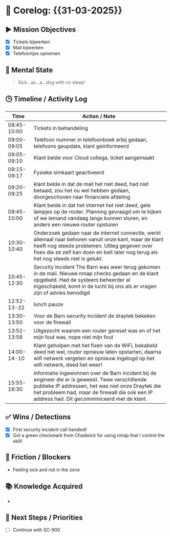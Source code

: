 # 🧠 Corelog: {{31-03-2025}}

## ▶️ Mission Objectives
- [x] Tickets bijwerken
- [x] Mail bijwerken
- [x] Telefoontjes opnemen

## 🧠 Mental State
> Sick...as...a...dog with no sleep!

## 🕒 Timeline / Activity Log
| Time       | Action / Note                          |
|------------|----------------------------------------|
| 08:45-10:00 | Tickets in behandeling |
| 09:00-09:05 | Telefoon nummer in telefoonboek erbij gedaan, telefoons geupdate, klant geinformeerd |
| 09:05-09:10 | Klant belde voor Cloud collega, ticket aangemaakt |
| 09:15-09:17 | Fysieke simkaart geactiveerd |
| 09:20-09:25 | klant belde in dat de mail het niet deed, had niet betaald, zou het nu wel hebben gedaan, doorgeschoven naar finianciele afdeling |
| 09:45-10:00 | Klant belde in dat het internet het niet deed, gele lampjes op de router. Planning gevraagd om te kijken of we iemand vandaag langs kunnen sturen, en anders een nieuwe router opsturen |
| 10:30-10:40 | Onderzoek gedaan naar de internet connectie, werkt allemaal naar behoren vanuit onze kant, maar de klant heeft nog steeds problemen. Uitleg gegeven over fixes die ze zelf kan doen en belt later nog terug als het nog steeds niet is gelukt. |
| 10:45-12:30 | Security Incident The Barn was weer terug gekomen in de mail. Nieuwe nmap checks gedaan en de klant opgebeld. Had de systeem beheerder al ingeschakeld, komt in de lucht bij ons als er vragen zijn of advies benodigd |
| 12:52-13-22 | lunch pauze |
| 13:30-13:50 | Voor de Barn security incident de draytek bekeken voor de firewall |
| 13:52-13:58 | Uitgezocht waarom een router gereset was en of het mijn fout was, nope niet mijn fout |
| 14:00-14-10 | Klant geholpen met het fixen van de WiFi, bekabeld deed het wel, router opnieuw laten opstarten, daarna wifi netwerk vergeten en opnieuw ingelogd op het wifi netwerk, deed het weer! |
| 15:55-16:30 | Informatie ingewonnen over de Barn incident bij de engineer die er is geweest. Twee verschillende publieke IP addressen, het was niet onze Draytek die het probleem had, maar de firewall die ook een IP address had. Dit gecomminiceerd met de klant. |


## ✅ Wins / Detections
- [x] First security incident call handled!
- [x] Got a green checkmark from Chadwick for using nmap that I control the skill!

## 🛑 Friction / Blockers
- Feeling sick and not in the zone

## 📚 Knowledge Acquired
- 

## 🧭 Next Steps / Priorities
- [ ] Continue with SC-900
